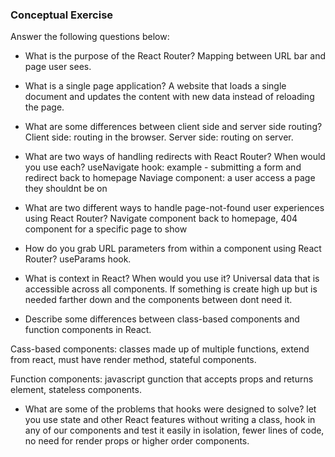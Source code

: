 ### Conceptual Exercise

Answer the following questions below:

- What is the purpose of the React Router?
Mapping between URL bar and page user sees.


- What is a single page application?
A website that loads a single document and updates the content with new data instead of reloading the page.


- What are some differences between client side and server side routing?
Client side: routing in the browser.
Server side: routing on server.

- What are two ways of handling redirects with React Router? When would you use each?
useNavigate hook: example - submitting a form and redirect back to homepage
Naviage component: a user access a page they shouldnt be on


- What are two different ways to handle page-not-found user experiences using React Router? 
Navigate component back to homepage,
404 component for a specific page to show


- How do you grab URL parameters from within a component using React Router?
useParams hook.


- What is context in React? When would you use it?
Universal data that is accessible across all components. If something is create high up but is needed farther down and the components between dont need it.


- Describe some differences between class-based components and function
  components in React.

Cass-based components: classes made up of multiple functions, extend from react, must have render method, stateful components.

Function components: javascript gunction that accepts props and returns element, stateless components.

- What are some of the problems that hooks were designed to solve?
let you use state and other React features without writing a class, hook in any of our components and test it easily in isolation, fewer lines of code, no need for render props or higher order components.
